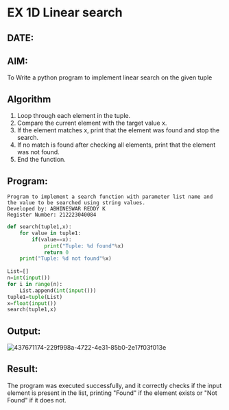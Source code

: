 # EX 1D Linear search
## DATE: 
## AIM:
To Write a python program to implement linear search on the given tuple



## Algorithm
1. Loop through each element in the tuple.
2. Compare the current element with the target value x.
3. If the element matches x, print that the element was found and stop the search.
4. If no match is found after checking all elements, print that the element was not found.
5. End the function. 

## Program:
```
Program to implement a search function with parameter list name and the value to be searched using string values.
Developed by: ABHINESWAR REDDY K
Register Number: 212223040084
```
```py
def search(tuple1,x):
    for value in tuple1:
        if(value==x):
            print("Tuple: %d found"%x)
            return 0
    print("Tuple: %d not found"%x)
    
List=[]
n=int(input())
for i in range(n):
    List.append(int(input()))
tuple1=tuple(List)
x=float(input())
search(tuple1,x)
```

## Output:
![437671174-229f998a-4722-4e31-85b0-2e17f03f013e](https://github.com/user-attachments/assets/3ad20a16-9098-4174-a3ba-ec5c68907be0)




## Result:
The program was executed successfully, and it correctly checks if the input element is present in the list, printing "Found" if the element exists or "Not Found" if it does not.

